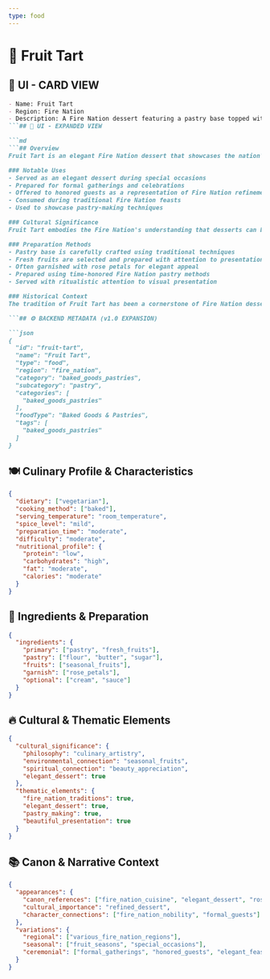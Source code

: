 ```yaml
---
type: food
---
```


# 🍰 Fruit Tart

## 🎴 UI - CARD VIEW

```md
- Name: Fruit Tart
- Region: Fire Nation
- Description: A Fire Nation dessert featuring a pastry base topped with fresh fruit and often served with rose petals, representing the nation's elegant approach to sweet dishes.
```## 📖 UI - EXPANDED VIEW

```md
```## Overview
Fruit Tart is an elegant Fire Nation dessert that showcases the nation's mastery of pastry-making and their appreciation for beautiful presentation. This delicate dessert features a carefully crafted pastry base topped with fresh, seasonal fruits and is often garnished with rose petals for an extra touch of sophistication. The dish embodies the Fire Nation's philosophy that desserts should be both visually appealing and delicious, combining artistry with culinary skill to create memorable dining experiences.

### Notable Uses
- Served as an elegant dessert during special occasions
- Prepared for formal gatherings and celebrations
- Offered to honored guests as a representation of Fire Nation refinement
- Consumed during traditional Fire Nation feasts
- Used to showcase pastry-making techniques

### Cultural Significance
Fruit Tart embodies the Fire Nation's understanding that desserts can be both art and sustenance. The dish represents their belief that even sweet treats should be prepared with care and attention to detail, reflecting the nation's appreciation for beauty and craftsmanship. The elegant presentation and use of fresh ingredients reflect the Fire Nation's commitment to excellence in all aspects of culinary arts.

### Preparation Methods
- Pastry base is carefully crafted using traditional techniques
- Fresh fruits are selected and prepared with attention to presentation
- Often garnished with rose petals for elegant appeal
- Prepared using time-honored Fire Nation pastry methods
- Served with ritualistic attention to visual presentation

### Historical Context
The tradition of Fruit Tart has been a cornerstone of Fire Nation dessert culture for generations, developed as a way to showcase the nation's pastry-making skills and their appreciation for beautiful presentation. This dessert demonstrates the Fire Nation's practical wisdom and their ability to create impressive dishes that delight both the palate and the eye. The tradition continues to be a vital part of Fire Nation culinary culture and serves as a testament to their commitment to culinary excellence.

```## ⚙️ BACKEND METADATA (v1.0 EXPANSION)

```json
{
  "id": "fruit-tart",
  "name": "Fruit Tart",
  "type": "food",
  "region": "fire_nation",
  "category": "baked_goods_pastries",
  "subcategory": "pastry",
  "categories": [
    "baked_goods_pastries"
  ],
  "foodType": "Baked Goods & Pastries",
  "tags": [
    "baked_goods_pastries"
  ]
}
```

## 🍽️ Culinary Profile & Characteristics

```json
{
  "dietary": ["vegetarian"],
  "cooking_method": ["baked"],
  "serving_temperature": "room_temperature",
  "spice_level": "mild",
  "preparation_time": "moderate",
  "difficulty": "moderate",
  "nutritional_profile": {
    "protein": "low",
    "carbohydrates": "high",
    "fat": "moderate",
    "calories": "moderate"
  }
}
```

## 🥘 Ingredients & Preparation

```json
{
  "ingredients": {
    "primary": ["pastry", "fresh_fruits"],
    "pastry": ["flour", "butter", "sugar"],
    "fruits": ["seasonal_fruits"],
    "garnish": ["rose_petals"],
    "optional": ["cream", "sauce"]
  }
}
```

## 🔥 Cultural & Thematic Elements

```json
{
  "cultural_significance": {
    "philosophy": "culinary_artistry",
    "environmental_connection": "seasonal_fruits",
    "spiritual_connection": "beauty_appreciation",
    "elegant_dessert": true
  },
  "thematic_elements": {
    "fire_nation_traditions": true,
    "elegant_dessert": true,
    "pastry_making": true,
    "beautiful_presentation": true
  }
}
```

## 📚 Canon & Narrative Context

```json
{
  "appearances": {
    "canon_references": ["fire_nation_cuisine", "elegant_dessert", "rose_petals"],
    "cultural_importance": "refined_dessert",
    "character_connections": ["fire_nation_nobility", "formal_guests"]
  },
  "variations": {
    "regional": ["various_fire_nation_regions"],
    "seasonal": ["fruit_seasons", "special_occasions"],
    "ceremonial": ["formal_gatherings", "honored_guests", "elegant_feasts"]
  }
}
```
